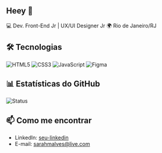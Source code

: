 ## Heey 👋


💻 Dev. Front-End Jr | UX/UI Designer Jr
🌍 Rio de Janeiro/RJ  

## 🛠 Tecnologias
![HTML5](https://img.shields.io/badge/HTML5-E34F26?style=for-the-badge&logo=html5&logoColor=white)
![CSS3](https://img.shields.io/badge/CSS3-1572B6?style=for-the-badge&logo=css3&logoColor=white)
![JavaScript](https://img.shields.io/badge/JavaScript-F7DF1E?style=for-the-badge&logo=javascript&logoColor=black)
![Figma](https://img.shields.io/badge/Figma-F24E1E?style=for-the-badge&logo=figma&logoColor=white)

## 📊 Estatísticas do GitHub
![Status](https://github-readme-stats.vercel.app/api?username=sarahalves93&show_icons=true&theme=dracula)

## 📫 Como me encontrar
- LinkedIn: [seu-linkedin](https://linkedin.com/in/sarahmalves)  
- E-mail: sarahmalves@live.com
